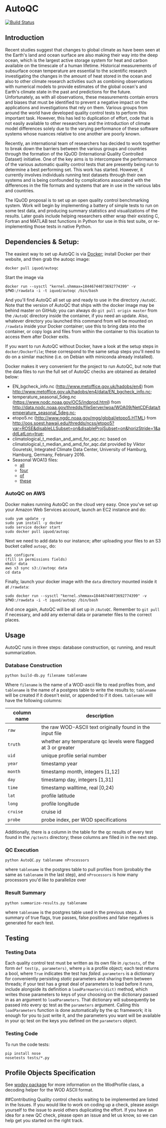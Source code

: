 AutoQC
======

[![Build Status](https://travis-ci.org/IQuOD/AutoQC.svg?branch=master)](https://travis-ci.org/IQuOD/AutoQC)

## Introduction

Recent studies suggest that changes to global climate as have been seen at the Earth's land and ocean surface are also making their way into the deep ocean, which is the largest active storage system for heat and carbon available on the timescale of a human lifetime. Historical measurements of subsurface ocean temperature are essential to the scientific research investigating the changes in the amount of heat stored in the ocean and also to other climate research activities such as combining observations with numerical models to provide estimates of the global ocean's and Earth's climate state  in the past and predictions for the future. Unfortunately, as with all observations, these measurements contain errors and biases that must be identified to prevent a negative impact on the applications and investigations that rely on them. Various groups from around the world have developed quality control tests to perform this important task. However, this has led to duplication of effort, code that is not easily available to other researchers and the introduction of climate model differences solely due to the varying performance of these software systems whose nuances relative to one another are poorly known.

Recently, an international team of researchers has decided to work together to break down the barriers between the various groups and countries through the formation of the IQuOD (International Quality Controlled Dataset) initiative. One of the key aims is to intercompare the performance of the various automatic quality control tests that are presently being run to determine a best performing set. This work has started. However, it currently involves individuals running test datasets through their own systems and is being confounded by complications associated with the differences in the file formats and systems that are in use in the various labs and countries.

The IQuOD proposal is to set up an open quality control benchmarking system.  Work will begin by implementing a battery of simple tests to run on some test data, and producing summary statistics and visualizations of the results.  Later goals include helping researchers either wrap their existing C, Fortran and MATLAB test functions in Python for use in this test suite, or re-implementing those tests in native Python.

## Dependencies & Setup:

The easiest way to set up AutoQC is via [Docker](https://www.docker.com/); install Docker per their website, and then grab the autoqc image:

```
docker pull iquod/autoqc
```

Start the image via

```
docker run --sysctl "kernel.shmmax=18446744073692774399" -v $PWD:/rawdata -i -t iquod/autoqc /bin/bash
```

And you'll find AutoQC all set up and ready to use in the directory `/AutoQC`. Note that the version of AutoQC that ships with the docker image may be behind master on GitHub; you can always do `git pull origin master` from the `/AutoQC` directory inside the container, if you need an update. Also, whatever directory you launched this command from will be mounted on `/rawdata` inside your Docker container; use this to bring data into the container, or copy logs and files from within the container to this location to access them after Docker exits.

If you want to run AutoQC without Docker, have a look at the setup steps in `docker/Dockerfile`; these correspond to the same setup steps you'll need to do on a similar machine (i.e. on Debian with miniconda already installed).

Docker makes it very convenient for the project to run AutoQC, but note that the data files to run the full set of AutoQC checks are obtained as detailed below:

 - EN_bgcheck_info.nc (http://www.metoffice.gov.uk/hadobs/en4) from http://www.metoffice.gov.uk/hadobs/en4/data/EN_bgcheck_info.nc;
 - temperature_seasonal_5deg.nc (https://www.nodc.noaa.gov/OC5/indprod.html) from http://data.nodc.noaa.gov/thredds/fileServer/woa/WOA09/NetCDFdata/temperature_seasonal_5deg.nc;
 - etopo5.nc (http://www.ngdc.noaa.gov/mgg/global/etopo5.HTML) from http://oos.soest.hawaii.edu/thredds/ncss/etopo5?var=ROSE&disableLLSubset=on&disableProjSubset=on&horizStride=1&addLatLon=true;
 - climatological_t_median_and_amd_for_aqc.nc: based on climatological_t_median_and_amd_for_aqc.dat provided by Viktor Gouretski, Integrated Climate Data Center, University of Hamburg, Hamburg, Germany, February 2016.
 - Seasonal WOA13 files:
   - [all](http://data.nodc.noaa.gov/thredds/fileServer/woa/WOA13/DATAv2/temperature/netcdf/decav/5deg/woa13_decav_t13_5dv2.nc)
   - [four](http://data.nodc.noaa.gov/thredds/fileServer/woa/WOA13/DATAv2/temperature/netcdf/decav/5deg/woa13_decav_t14_5dv2.nc)
   - [of](http://data.nodc.noaa.gov/thredds/fileServer/woa/WOA13/DATAv2/temperature/netcdf/decav/5deg/woa13_decav_t15_5dv2.nc)
   - [these](http://data.nodc.noaa.gov/thredds/fileServer/woa/WOA13/DATAv2/temperature/netcdf/decav/5deg/woa13_decav_t16_5dv2.nc)

### AutoQC on AWS

Docker makes running AutoQC on the cloud very easy. Once you've set up your Amazon Web Services account, launch an EC2 instance and do:

```
sudo yum update -y
sudo yum install -y docker
sudo service docker start
sudo docker pull iquod/autoqc
```

Next we need to add data to our instance; after uploading your files to an S3 bucket called `autoqc`, do:

```
aws configure
(fill in permissions fields)
mkdir data
aws s3 sync s3://autoqc data
cd data
```

Finally, launch your docker image with the `data` directory mounted inside it at `/rawdata`:

```
sudo docker run --sysctl "kernel.shmmax=18446744073692774399" -v $PWD:/rawdata -i -t iquod/autoqc /bin/bash
```

And once again, AutoQC will be all set up in `/AutoQC`. Remember to `git pull` if necessary, and add any external data or parameter files to the correct places.

## Usage

AutoQC runs in three steps: database construction, qc running, and result summarization.

### Database Construction

```
python build-db.py filename tablename
```

Where `filename` is the name of a WOD-ascii file to read profiles from, and `tablename` is the name of a postgres table to write the results to; `tablename` will be created if it doesn't
exist, or appended to if it does. `tablename` will have the following columns:

column name | description
------------|-----------
`raw`       | the raw WOD-ASCII text originally found in the input file
`truth`     | whether any temperature qc levels were flagged at 3 or greater
`uid`       | unique profile serial number
`year`      | timestamp year
`month`     | timestamp month, integers [1,12]
`day`       | timestamp day, integers [1,31]
`time`      | timestamp walltime, real [0,24)
`lat`       | profile latitude
`long`      | profile longitude
`cruise`    | cruise id
`probe`     | probe index, per WOD specifications

Additionally, there is a column in the table for the qc results of every test found in the `/qctests` directory; these columns are filled in in the next step.

### QC Execution

```
python AutoQC.py tablename nProcessors
```

where `tablename` is the postgres table to pull profiles from (probably the same as `tablename` in the last step), and `nProcessors` is how many processors you'd like to parallelize over

### Result Summary

```
python summarize-results.py tablename
```

where `tablename` is the postgres table used in the previous steps. A summary of true flags, true passes, false positives and false negatives is generated for each test.


## Testing

### Testing Data
Each quality control test must be written as its own file in `/qctests`, of the form `def test(p, parameters)`, where `p` is a profile object; each test returns a bool, where `True` indicates the test has *failed*.
`parameters` is a dictionary for conveniently persisting *static* parameters and sharing them between threads; if your test has a great deal of parameters to load before it runs, include alongside its definition a `loadParmaeters(dict)` method, which writes those
parameters to keys of your choosing on the dictionary passed in as an argument to `loadParameters`. That dictionary will subsequently be passed into every qc test as the `parameters` argument. Calling this `loadParameters` function is done automatically by the qc framework;
it is enough for you to just write it, and the parameters you want will be available in your qc test on the keys you defined on the `parameters` object.

### Testing Code
To run the code tests:

```
pip install nose
nosetests tests/*.py
```

## Profile Objects Specification
See [wodpy package](https://github.com/IQuOD/wodpy) for more information on the WodProfile class, a decoding helper for the WOD ASCII format.

##Contributing
Quality control checks waiting to be implemented are listed in the Issues. If you would like to work on coding up a check, please assign yourself to the issue to avoid others duplicating the effort.
If you have an idea for a new QC check, please open an issue and let us know, so we can help get you started on the right track.
